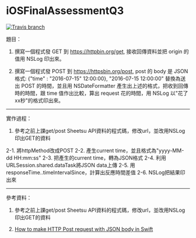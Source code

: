 # iOSFinalAssessmentQ3

[![Travis branch](https://img.shields.io/travis/rust-lang/rust/master.svg)]()

題目：

1. 撰寫一個程式發 GET 到 https://httpbin.org/get, 接收回傳資料並把 origin 的值用 NSLog 印出來。

2. 撰寫一個程式發 POST 到 https://httpsbin.org/post, post 的 body 是 JSON 格式: {"time" : "2016-07-15" 12:00:00}, "2016-07-15 12:00:00" 替換為送出 POST 的時間，並且用 NSDateFormatter 產生出上述的格式，把收到回傳時的時間，跟 time 值作出比較，算出 request 花的時間，用 NSLog 以"花了xx秒"的格式印出來。

---

實作過程：

1. 參考之前上課get/post Sheetsu API資料的程式碼，修改url，並改用NSLog印出GET的資料

2-1. 將httpMethod改成POST
2-2. 產生current time，並且格式為"yyyy-MM-dd HH:mm:ss"
2-3. 把產生的current time，轉為JSON格式
2-4. 利用URLSession.shared.dataTask將JSON data上傳
2-5. 用responseTime..timeIntervalSince，計算出反應時間差值
2-6. NSLog把結果印出來

---

參考資料：

1. 參考之前上課get/post Sheetsu API資料的程式碼，修改url，並改用NSLog印出GET的資料

2. [How to make HTTP Post request with JSON body in Swift](http://stackoverflow.com/questions/31937686/how-to-make-http-post-request-with-json-body-in-swift)
